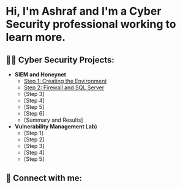 <h1>Hi, I'm Ashraf and I'm a Cyber Security professional working to learn more. </h1>

<h2>👨‍💻 Cyber Security Projects:</h2>

- <b>SIEM and Honeynet</b>
  - [Step 1: Creating the Environment](https://github.com/Ashrafs-Tech/Creating-the-Honeynet/blob/main/README.md)
  - [Step 2: Firewall and SQL Server](https://github.com/Ashrafs-Tech/Installing-SQL/blob/main/README.md)
  - [Step 3]
  - [Step 4]
  - [Step 5]
  - [Step 6]
  - [Summary and Results]
- <b> Vulnerability Management Lab)</b>
  - [Step 1]
  - [Step 2]
  - [Step 3]
  - [Step 4]
  - [Step 5]


<h2> 🤳 Connect with me:</h2>

<!--
[<img align="left" alt="JoshMadakor | LinkedIn" width="22px" src="https://cdn.jsdelivr.net/npm/simple-icons@v3/icons/linkedin.svg" />][linkedin]



[linkedin]: https://linkedin.com/in/joshmadakor

-->

<!--
**joshmadakor1/joshmadakor1** is a ✨ _special_ ✨ repository because its `README.md` (this file) appears on your GitHub profile.

Here are some ideas to get you started:

- 🔭 I’m currently working on ...
- 🌱 I’m currently learning ...
- 👯 I’m looking to collaborate on ...
- 🤔 I’m looking for help with ...
- 💬 Ask me about ...
- 📫 How to reach me: ...
- 😄 Pronouns: ...
- ⚡ Fun fact: ...
-->

